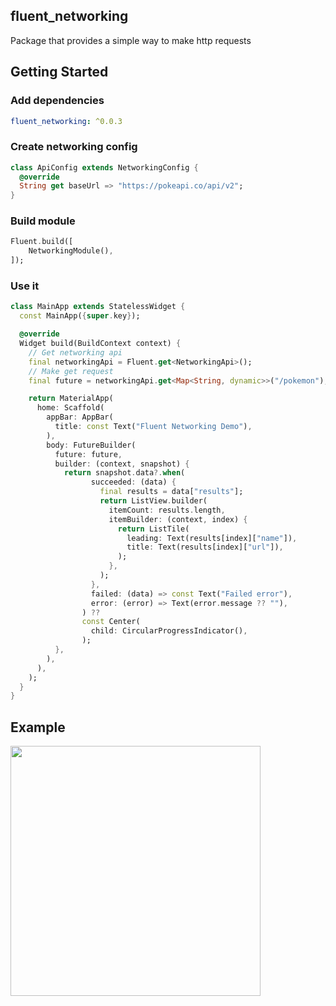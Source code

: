 ## fluent_networking
Package that provides a simple way to make http requests

## Getting Started

### Add dependencies

```yaml
fluent_networking: ^0.0.3
```

### Create networking config

```dart
class ApiConfig extends NetworkingConfig {
  @override
  String get baseUrl => "https://pokeapi.co/api/v2";
}
```

### Build module

```dart
Fluent.build([
    NetworkingModule(),
]);
```

### Use it
```dart
class MainApp extends StatelessWidget {
  const MainApp({super.key});

  @override
  Widget build(BuildContext context) {
    // Get networking api
    final networkingApi = Fluent.get<NetworkingApi>();
    // Make get request
    final future = networkingApi.get<Map<String, dynamic>>("/pokemon");

    return MaterialApp(
      home: Scaffold(
        appBar: AppBar(
          title: const Text("Fluent Networking Demo"),
        ),
        body: FutureBuilder(
          future: future,
          builder: (context, snapshot) {
            return snapshot.data?.when(
                  succeeded: (data) {
                    final results = data["results"];
                    return ListView.builder(
                      itemCount: results.length,
                      itemBuilder: (context, index) {
                        return ListTile(
                          leading: Text(results[index]["name"]),
                          title: Text(results[index]["url"]),
                        );
                      },
                    );
                  },
                  failed: (data) => const Text("Failed error"),
                  error: (error) => Text(error.message ?? ""),
                ) ??
                const Center(
                  child: CircularProgressIndicator(),
                );
          },
        ),
      ),
    );
  }
}
```

## Example

<img src="https://raw.githubusercontent.com/aosorio-avilez/flutter_fluent/main/resources/fluent_networking_example.png" width="400" />